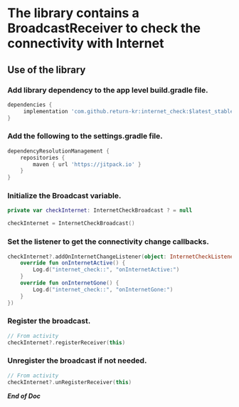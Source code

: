 # The library contains a BroadcastReceiver to check the connectivity with Internet #
## Use of the library ##
### Add library dependency to the app level build.gradle file. ###

   ```gradle
   dependencies {
        implementation 'com.github.return-kr:internet_check:$latest_stable_version'
   }
   ```
### Add the following to the settings.gradle file. ###
```gradle
dependencyResolutionManagement {
    repositories {
        maven { url 'https://jitpack.io' }
    }
}
```
### Initialize the Broadcast variable. ###
```kotlin
private var checkInternet: InternetCheckBroadcast ? = null

checkInternet = InternetCheckBroadcast()
```
### Set the listener to get the connectivity change callbacks. ###
```kotlin
checkInternet?.addOnInternetChangeListener(object: InternetCheckListener {
    override fun onInternetActive() {
        Log.d("internet_check::", "onInternetActive:")
    }
    override fun onInternetGone() {
        Log.d("internet_check::", "onInternetGone:")
    }
})
```
### Register the broadcast. ###
```kotlin
// From activity
checkInternet?.registerReceiver(this)
```
### Unregister the broadcast if not needed. ###
```kotlin
// From activity
checkInternet?.unRegisterReceiver(this)
```
***End of Doc***